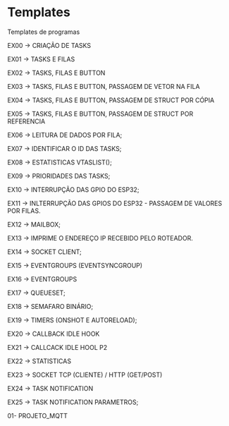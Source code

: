 # Templates
Templates de programas

EX00 -> CRIAÇÃO DE TASKS 

EX01 -> TASKS E FILAS

EX02 -> TASKS, FILAS E BUTTON

EX03 -> TASKS, FILAS E BUTTON, PASSAGEM DE VETOR NA FILA

EX04 -> TASKS, FILAS E BUTTON, PASSAGEM DE STRUCT POR CÓPIA

EX05 -> TASKS, FILAS E BUTTON, PASSAGEM DE STRUCT POR REFERENCIA

EX06 -> LEITURA DE DADOS POR FILA;

EX07 -> IDENTIFICAR O ID DAS TASKS;

EX08 -> ESTATISTICAS VTASLIST();

EX09 -> PRIORIDADES DAS TASKS;

EX10 -> INTERRUPÇÃO DAS GPIO DO ESP32;

EX11 -> INLTERRUPÇÃO DAS GPIOS DO ESP32 - PASSAGEM DE VALORES POR FILAS.

EX12 -> MAILBOX;

EX13 -> IMPRIME O ENDEREÇO IP RECEBIDO PELO ROTEADOR.

EX14 -> SOCKET CLIENT;

EX15 -> EVENTGROUPS (EVENTSYNCGROUP)

EX16 -> EVENTGROUPS

EX17 -> QUEUESET;

EX18 -> SEMAFARO BINÁRIO;

EX19 -> TIMERS (ONSHOT E AUTORELOAD);

EX20 -> CALLBACK IDLE HOOK

EX21 -> CALLCACK IDLE HOOL P2

EX22 -> STATISTICAS

EX23 -> SOCKET TCP (CLIENTE) / HTTP (GET/POST)

EX24 -> TASK NOTIFICATION

EX25 -> TASK NOTIFICATION PARAMETROS;

01- PROJETO_MQTT
